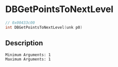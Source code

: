 # DBGetPointsToNextLevel
```c
// 0x00433c00
int DBGetPointsToNextLevel(unk p0)
```
## Description
```
Minimum Arguments: 1
Maximum Arguments: 1
```
